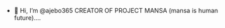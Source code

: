 - 👋 Hi, I’m @ajebo365
CREATOR OF PROJECT MANSA
(mansa is human future)....
<!---
check out the official mansa respiratory
--->
